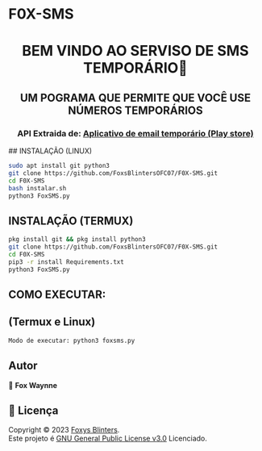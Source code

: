# F0X-SMS
<h1 align="center">BEM VINDO AO SERVISO DE SMS TEMPORÁRIO👋</h1>
<h2 align="center">UM POGRAMA QUE PERMITE QUE VOCÊ USE NÚMEROS TEMPORÁRIOS</h2>
<h3 align="center">API Extraida de: <a href='https://play.google.com/store/apps/details?id=com.tempnumber.Temp_Number.Temp_Number' target='_blank'>Aplicativo de email temporário (Play store)</a></h2>
## INSTALAÇÃO (LINUX)

```sh
sudo apt install git python3
git clone https://github.com/FoxsBlintersOFC07/F0X-SMS.git
cd F0X-SMS
bash instalar.sh
python3 FoxSMS.py
```
## INSTALAÇÃO (TERMUX)

```sh
pkg install git && pkg install python3
git clone https://github.com/FoxsBlintersOFC07/F0X-SMS.git
cd F0X-SMS
pip3 -r install Requirements.txt
python3 FoxSMS.py
```

## COMO EXECUTAR:
## (Termux e Linux)

```sh
Modo de executar: python3 foxsms.py
```

## Autor

🦊 **Fox Waynne**

## 📝 Licença

Copyright © 2023 [Foxys Blinters](https://github.com/FoxsBlintersOFC07).<br />
Este projeto é [GNU General Public License v3.0](https://raw.githubusercontent.com/FoxsBlintersOFC07/F0X-SMS/main/LICENSE) Licenciado.
